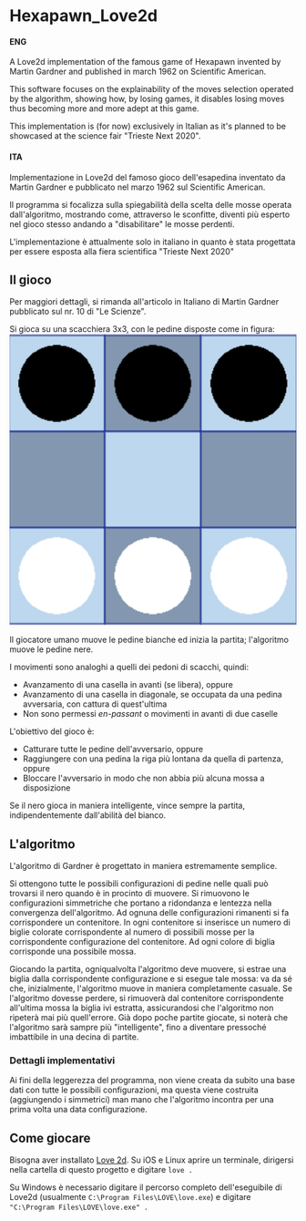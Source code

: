 # Hexapawn_Love2d

#### ENG

A Love2d implementation of the famous game of Hexapawn invented by Martin Gardner and published in march 1962 on Scientific American.

This software focuses on the explainability of the moves selection operated by the algorithm, showing how, by losing games, it disables losing moves thus becoming more and more adept at this game.

This implementation is (for now) exclusively in Italian as it's planned to be showcased at the science fair "Trieste Next 2020".

#### ITA

Implementazione in Love2d del famoso gioco dell'esapedina inventato da Martin Gardner e pubblicato nel marzo 1962 sul Scientific American.

Il programma si focalizza sulla spiegabilità della scelta delle mosse operata dall'algoritmo, mostrando come, attraverso le sconfitte, diventi più esperto nel gioco stesso andando a "disabilitare" le mosse perdenti.

L'implementazione è attualmente solo in italiano in quanto è stata progettata per essere esposta alla fiera scientifica "Trieste Next 2020"

## Il gioco

Per maggiori dettagli, si rimanda all'articolo in Italiano di Martin Gardner pubblicato sul nr. 10 di "Le Scienze".

Si gioca su una scacchiera 3x3, con le pedine disposte come in figura:
![](img/init.png)

Il giocatore umano muove le pedine bianche ed inizia la partita; l'algoritmo muove le pedine nere.

I movimenti sono analoghi a quelli dei pedoni di scacchi, quindi:

* Avanzamento di una casella in avanti (se libera), oppure
* Avanzamento di una casella in diagonale, se occupata da una pedina avversaria, con cattura di quest'ultima
* Non sono permessi *en-passant* o movimenti in avanti di due caselle

L'obiettivo del gioco è:

* Catturare tutte le pedine dell'avversario, oppure
* Raggiungere con una pedina la riga più lontana da quella di partenza, oppure
* Bloccare l'avversario in modo che non abbia più alcuna mossa a disposizione

Se il nero gioca in maniera intelligente, vince sempre la partita, indipendentemente dall'abilità del bianco.

## L'algoritmo

L'algoritmo di Gardner è progettato in maniera estremamente semplice.

Si ottengono tutte le possibili configurazioni di pedine nelle quali può trovarsi il nero quando è in procinto di muovere. Si rimuovono le configurazioni simmetriche che portano a ridondanza e lentezza nella convergenza dell'algoritmo.
Ad ognuna delle configurazioni rimanenti si fa corrispondere un contenitore.
In ogni contenitore si inserisce un numero di biglie colorate corrispondente al numero di possibili mosse per la corrispondente configurazione del contenitore. Ad ogni colore di biglia corrisponde una possibile mossa.

Giocando la partita, ogniqualvolta l'algoritmo deve muovere, si estrae una biglia dalla corrispondente configurazione e si esegue tale mossa: va da sé che, inizialmente, l'algoritmo muove in maniera completamente casuale.
Se l'algoritmo dovesse perdere, si rimuoverà dal contenitore corrispondente all'ultima mossa la biglia ivi estratta, assicurandosi che l'algoritmo non ripeterà mai più quell'errore.
Già dopo poche partite giocate, si noterà che l'algoritmo sarà sampre più "intelligente", fino a diventare pressoché imbattibile in una decina di partite.

### Dettagli implementativi

Ai fini della leggerezza del programma, non viene creata da subito una base dati con tutte le possibili configurazioni, ma questa viene costruita (aggiungendo i simmetrici) man mano che l'algoritmo incontra per una prima volta una data configurazione.

## Come giocare

Bisogna aver installato [Love 2d](https://love2d.org/).
Su iOS e Linux aprire un terminale, dirigersi nella cartella di questo progetto e digitare
`love .`

Su Windows è necessario digitare il percorso completo dell'eseguibile di Love2d (usualmente `C:\Program Files\LOVE\love.exe`) e digitare
`"C:\Program Files\LOVE\love.exe" .`




